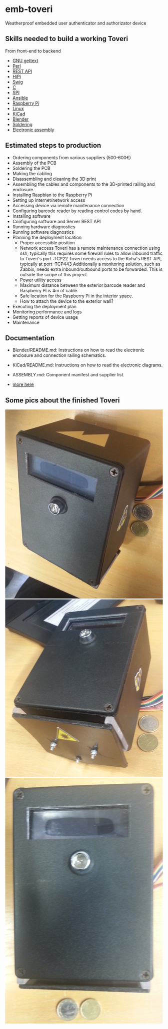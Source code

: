 # emb-toveri
Weatherproof embedded user authenticator and authorizator device

## Skills needed to build a working Toveri

From front-end to backend

- [GNU gettext](https://www.gnu.org/software/gettext/)
- [Perl](https://www.perl.org/)
- [REST API](http://www.restapitutorial.com/)
- [HiPi](http://raspberrypi.znix.com/hipidocs/)
- [Swig](http://www.swig.org/papers/Perl98/swigperl.htm)
- [C](http://www.cprogramming.com/)
- [SPI](https://en.wikipedia.org/wiki/Serial_Peripheral_Interface_Bus)
- [Ansible](http://docs.ansible.com/)
- [Raspberry Pi](https://www.raspberrypi.org/)
- [Linux](https://www.linuxfoundation.org/)
- [KiCad](http://kicad-pcb.org/)
- [Blender](https://www.blender.org/)
- [Soldering](https://www.youtube.com/watch?v=vIT4ra6Mo0s)
- [Electronic assembly](https://duckduckgo.com/?q=genuino+starter+kit&t=canonical&ia=products)

## Estimated steps to production

* Ordering components from various suppliers (500-600€)
* Assembly of the PCB
* Soldering the PCB
* Making the cabling
* Disassembling and cleaning the 3D print
* Assembling the cables and components to the 3D-printed railing and enclosure.
* Installing Raspbian to the Raspberry Pi
* Setting up internet/network access
* Accessing device via remote maintenance connection
* Configuring barcode reader by reading control codes by hand.
* Installing software
* Configuring software and Server REST API
* Running hardware diagnostics
* Running software diagnostics
* Planning the deployment location
  - Proper accessible position
  - Network access
    Toveri has a remote maintenance connection using ssh, typically this requires some firewall rules to allow inbound traffic to Toveri's port :TCP22
    Toveri needs access to the Koha's REST API, typically at port :TCP443
    Additionally a monitoring solution, such as Zabbix, needs extra inbound/outbound ports to be forwarded. This is outside the scope of this project.
  - Power utility access
  - Maximum distance between the exterior barcode reader and Raspberry Pi is 4m of cable.
  - Safe location for the Raspberry Pi in the interior space.
  - How to attach the device to the exterior wall?
* Executing the deployment plan
* Monitoring performance and logs
* Getting reports of device usage
* Maintenance

## Documentation

* Blender/README.md: Instructions on how to read the electronic enclosure and connection railing schematics.

* KiCad/README.md: Instructions on how to read the electronic diagrams.

* ASSEMBLY.md: Component manifest and supplier list.

* [more here](Documents/)




## Some pics about the finished Toveri

![toveri_top](Pictures/Assembled/toveri_iso.png)
![toveri_bottom](Pictures/Assembled/toveri_iso2.png)
![toveri_front](Pictures/Assembled/toveri_front.png)

